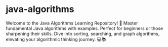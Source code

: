 # java-algorithms
Welcome to the Java Algorithms Learning Repository! 🚀 Master fundamental Java algorithms with examples. Perfect for beginners or those sharpening their skills. Dive into sorting, searching, and graph algorithms, elevating your algorithmic thinking journey. 💻📚
